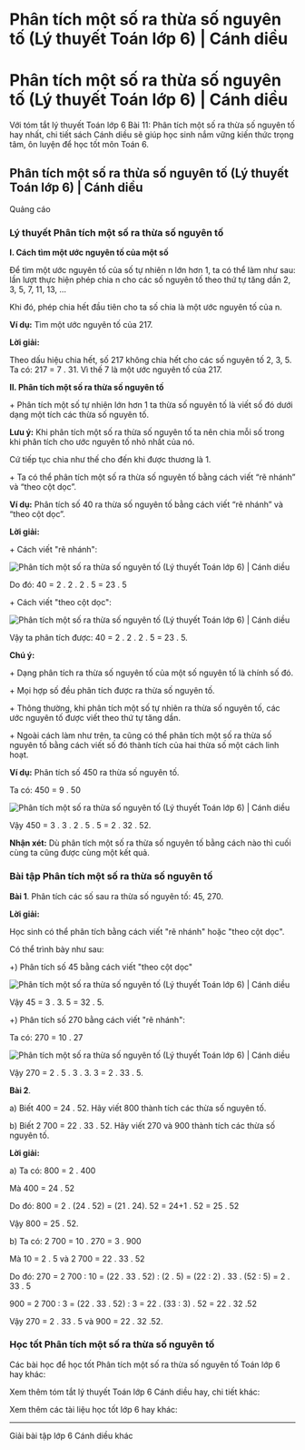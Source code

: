 # Phân tích một số ra thừa số nguyên tố (Lý thuyết Toán lớp 6) | Cánh diều

# Phân tích một số ra thừa số nguyên tố (Lý thuyết Toán lớp 6) | Cánh diều

Với tóm tắt lý thuyết Toán lớp 6 Bài 11: Phân tích một số ra thừa số nguyên tố hay nhất, chi tiết sách Cánh diều sẽ giúp học sinh nắm vững kiến thức trọng tâm, ôn luyện để học tốt môn Toán 6.

## Phân tích một số ra thừa số nguyên tố (Lý thuyết Toán lớp 6) | Cánh diều

Quảng cáo

### **Lý thuyết Phân tích một số ra thừa số nguyên tố**

**I. Cách tìm một ước nguyên tố của một số**

Để tìm một ước nguyên tố của số tự nhiên n lớn hơn 1, ta có thể làm như sau: lần lượt thực hiện phép chia n cho các số nguyên tố theo thứ tự tăng dần 2, 3, 5, 7, 11, 13, …

Khi đó, phép chia hết đầu tiên cho ta số chia là một ước nguyên tố của n.

**Ví dụ:** Tìm một ước nguyên tố của 217.

**Lời giải:**

Theo dấu hiệu chia hết, số 217 không chia hết cho các số nguyên tố 2, 3, 5. Ta có: 217 = 7 . 31. Vì thế 7 là một ước nguyên tố của 217.

**II. Phân tích một số ra thừa số nguyên tố**

\+ Phân tích một số tự nhiên lớn hơn 1 ta thừa số nguyên tố là viết số đó dưới dạng một tích các thừa số nguyên tố.

**Lưu ý:** Khi phân tích một số ra thừa số nguyên tố ta nên chia mỗi số trong khi phân tích cho ước nguyên tố nhỏ nhất của nó.

Cứ tiếp tục chia như thế cho đến khi được thương là 1.

\+ Ta có thể phân tích một số ra thừa số nguyên tố bằng cách viết “rẽ nhánh” và “theo cột dọc”. 

**Ví dụ:** Phân tích số 40 ra thừa số nguyên tố bằng cách viết “rẽ nhánh” và “theo cột dọc”.

**Lời giải:**

\+ Cách viết "rẽ nhánh":

![Phân tích một số ra thừa số nguyên tố \(Lý thuyết Toán lớp 6\) | Cánh diều](https://vietjack.com/toan-6-canh-dieu/images/ly-thuyet-bai-11-phan-tich-mot-so-ra-thua-so-nguyen-to-60721.png)

Do đó: 40 = 2 . 2 . 2 . 5 = 23 . 5

\+ Cách viết "theo cột dọc":

![Phân tích một số ra thừa số nguyên tố \(Lý thuyết Toán lớp 6\) | Cánh diều](https://vietjack.com/toan-6-canh-dieu/images/ly-thuyet-bai-11-phan-tich-mot-so-ra-thua-so-nguyen-to-60722.png)

Vậy ta phân tích được: 40 = 2 . 2 . 2 . 5 = 23 . 5. 

**Chú ý:**

\+ Dạng phân tích ra thừa số nguyên tố của một số nguyên tố là chính số đó.

\+ Mọi hợp số đều phân tích được ra thừa số nguyên tố.

\+ Thông thường, khi phân tích một số tự nhiên ra thừa số nguyên tố, các ước nguyên tố được viết theo thứ tự tăng dần.

\+ Ngoài cách làm như trên, ta cũng có thể phân tích một số ra thừa số nguyên tố bằng cách viết số đó thành tích của hai thừa số một cách linh hoạt.

**Ví dụ:** Phân tích số 450 ra thừa số nguyên tố. 

Ta có: 450 = 9 . 50 

![Phân tích một số ra thừa số nguyên tố \(Lý thuyết Toán lớp 6\) | Cánh diều](https://vietjack.com/toan-6-canh-dieu/images/ly-thuyet-bai-11-phan-tich-mot-so-ra-thua-so-nguyen-to-60723.png)

Vậy 450 = 3 . 3 . 2 . 5 . 5 = 2 . 32 . 52. 

**Nhận xét:** Dù phân tích một số ra thừa số nguyên tố bằng cách nào thì cuối cùng ta cũng được cùng một kết quả.

### **Bài tập Phân tích một số ra thừa số nguyên tố**

**Bài 1**. Phân tích các số sau ra thừa số nguyên tố: 45, 270.

**Lời giải:**

Học sinh có thể phân tích bằng cách viết "rẽ nhánh" hoặc "theo cột dọc".

Có thể trình bày như sau: 

+) Phân tích số 45 bằng cách viết "theo cột dọc"

![Phân tích một số ra thừa số nguyên tố \(Lý thuyết Toán lớp 6\) | Cánh diều](https://vietjack.com/toan-6-canh-dieu/images/ly-thuyet-bai-11-phan-tich-mot-so-ra-thua-so-nguyen-to-60724.png)

Vậy 45 = 3 . 3. 5 = 32 . 5. 

+) Phân tích số 270 bằng cách viết "rẽ nhánh":

Ta có: 270 = 10 . 27 

![Phân tích một số ra thừa số nguyên tố \(Lý thuyết Toán lớp 6\) | Cánh diều](https://vietjack.com/toan-6-canh-dieu/images/ly-thuyet-bai-11-phan-tich-mot-so-ra-thua-so-nguyen-to-60725.png)

Vậy 270 = 2 . 5 . 3 . 3. 3 = 2 . 33 . 5. 

**Bài 2**. 

a) Biết 400 = 24 . 52. Hãy viết 800 thành tích các thừa số nguyên tố.

b) Biết 2 700 = 22 . 33 . 52. Hãy viết 270 và 900 thành tích các thừa số nguyên tố.

**Lời giải:**

a) Ta có: 800 = 2 . 400 

Mà 400 = 24 . 52

Do đó: 800 = 2 . (24 . 52) = (21 . 24). 52 = 24+1 . 52 = 25 . 52

Vậy 800 = 25 . 52. 

b) Ta có: 2 700 = 10 . 270 = 3 . 900

Mà 10 = 2 . 5 và 2 700 = 22 . 33 . 52

Do đó: 270 = 2 700 : 10 = (22 . 33 . 52) : (2 . 5) = (22 : 2) . 33 . (52 : 5) = 2 . 33 . 5

900 = 2 700 : 3 = (22 . 33 . 52) : 3 = 22 . (33 : 3) . 52 = 22 . 32 .52

Vậy 270 = 2 . 33 . 5 và 900 = 22 . 32 .52.

### **Học tốt Phân tích một số ra thừa số nguyên tố**

Các bài học để học tốt Phân tích một số ra thừa số nguyên tố Toán lớp 6 hay khác:

Xem thêm tóm tắt lý thuyết Toán lớp 6 Cánh diều hay, chi tiết khác:

Xem thêm các tài liệu học tốt lớp 6 hay khác:

* * *

Giải bài tập lớp 6 Cánh diều khác
